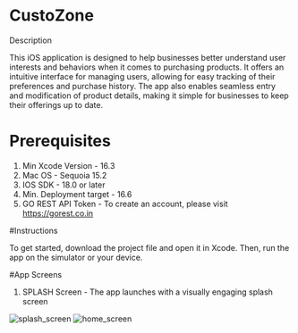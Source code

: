 # CustoZone

Description

This iOS application is designed to help businesses better understand user interests and behaviors when it comes to purchasing products. It offers an intuitive interface for managing users, allowing for easy tracking of their preferences and purchase history. The app also enables seamless entry and modification of product details, making it simple for businesses to keep their offerings up to date.

# Prerequisites

1. Min Xcode Version  - 16.3
2. Mac OS -  Sequoia 15.2
3. IOS SDK - 18.0 or later
4. Min. Deployment target - 16.6
5. GO REST API Token - To create an account, please visit https://gorest.co.in


#Instructions

To get started, download the project file and open it in Xcode. Then, run the app on the simulator or your device.


#App Screens

1. SPLASH Screen - The app launches with a visually engaging splash screen
   
![splash_screen](https://github.com/user-attachments/assets/41e879e5-f4b8-4f43-aae6-dc8603b34143)    ![home_screen](https://github.com/user-attachments/assets/ab7c3e3a-604d-41a2-83fb-75245bf0d842)

